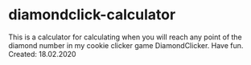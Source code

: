 # diamondclick-calculator
This is a calculator for calculating when you will reach any point of the diamond number in my cookie clicker game DiamondClicker. Have fun. Created: 18.02.2020
